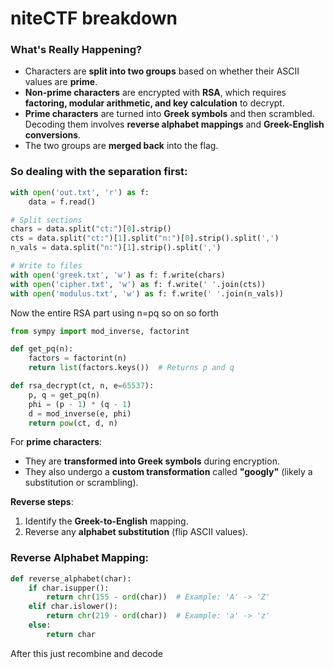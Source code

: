 # niteCTF breakdown

### **What's Really Happening?**

- Characters are **split into two groups** based on whether their ASCII values are **prime**.
- **Non-prime characters** are encrypted with **RSA**, which requires **factoring, modular arithmetic, and key calculation** to decrypt.
- **Prime characters** are turned into **Greek symbols** and then scrambled. Decoding them involves **reverse alphabet mappings** and **Greek-English conversions**.
- The two groups are **merged back** into the flag.

### So dealing with the separation first:

```python
with open('out.txt', 'r') as f:
    data = f.read()

# Split sections
chars = data.split("ct:")[0].strip()
cts = data.split("ct:")[1].split("n:")[0].strip().split(',')
n_vals = data.split("n:")[1].strip().split(',')

# Write to files
with open('greek.txt', 'w') as f: f.write(chars)
with open('cipher.txt', 'w') as f: f.write(' '.join(cts))
with open('modulus.txt', 'w') as f: f.write(' '.join(n_vals))

```

Now the entire RSA part using n=pq so on so forth

```python
from sympy import mod_inverse, factorint

def get_pq(n):
    factors = factorint(n)
    return list(factors.keys())  # Returns p and q

def rsa_decrypt(ct, n, e=65537):
    p, q = get_pq(n)
    phi = (p - 1) * (q - 1)
    d = mod_inverse(e, phi)
    return pow(ct, d, n)

```

For **prime characters**:

- They are **transformed into Greek symbols** during encryption.
- They also undergo a **custom transformation** called **"googly"** (likely a substitution or scrambling).

**Reverse steps**:

1. Identify the **Greek-to-English** mapping.
2. Reverse any **alphabet substitution** (flip ASCII values).

### **Reverse Alphabet Mapping:**

```python
def reverse_alphabet(char):
    if char.isupper():
        return chr(155 - ord(char))  # Example: 'A' -> 'Z'
    elif char.islower():
        return chr(219 - ord(char))  # Example: 'a' -> 'z'
    else:
        return char

```

After this just recombine and decode
